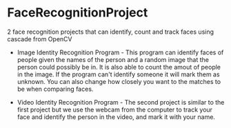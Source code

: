 # FaceRecognitionProject


2 face recognition projects that can identify, count and track faces using cascade from OpenCV

- Image Identity Recognition Program - 
This program can identify faces of people given the names of the person and a random image that the person could possibly be in. It is also able to count the amout of people in the image. If the program can't identify someone it will mark them as unknown. You can also change how closely you want to the matches to be when comparing faces. 

- Video Identity Recognition Program - 
The second project is similar to the first project but we use the webcam from the computer to track your face and identify the person in the video, and mark it with your name. 
